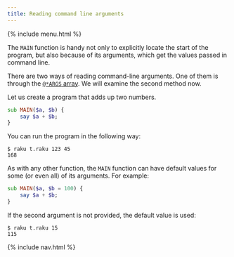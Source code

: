 ```yaml
---
title: Reading command line arguments
---
```


{% include menu.html %}

The `MAIN` function is handy not only to explicitly locate the start of the program, but also because of its arguments, which get the values passed in command line.

There are two ways of reading command-line arguments. One of them is through the [`@*ARGS` array](/essentials/positionals/args-array). We will examine the second method now.

Let us create a program that adds up two numbers.

```raku
sub MAIN($a, $b) {
    say $a + $b;
}
```

You can run the program in the following way:

```console
$ raku t.raku 123 45
168
```

As with any other function, the `MAIN` function can have default values for some (or even all) of its arguments. For example:

```raku
sub MAIN($a, $b = 100) {
    say $a + $b;
}
```

If the second argument is not provided, the default value is used:

```console
$ raku t.raku 15
115
```

{% include nav.html %}
